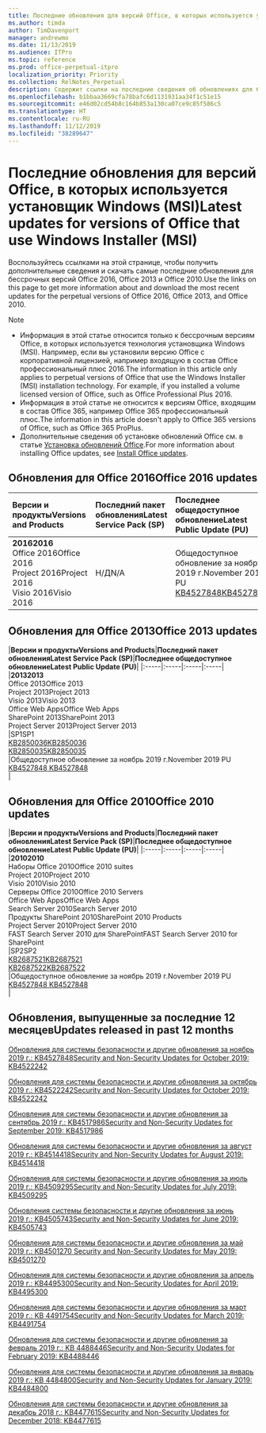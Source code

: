 ```yaml
---
title: Последние обновления для версий Office, в которых используется установщик Windows (MSI)
ms.author: timda
author: TimDavenport
manager: andrewmo
ms.date: 11/13/2019
ms.audience: ITPro
ms.topic: reference
ms.prod: office-perpetual-itpro
localization_priority: Priority
ms.collection: RelNotes_Perpetual
description: Содержит ссылки на последние сведения об обновлениях для бессрочных версий Office 2016, Office 2013 и Office 2010 для ИТ-специалистов
ms.openlocfilehash: b1bbaa3669cfa78bafc6d1131931aa34f1c51e15
ms.sourcegitcommit: e46d02cd54b8c164b853a130ca07ce9c85f586c5
ms.translationtype: HT
ms.contentlocale: ru-RU
ms.lasthandoff: 11/12/2019
ms.locfileid: "38289647"
---
```

# <a name="latest-updates-for-versions-of-office-that-use-windows-installer-msi"></a><span data-ttu-id="b283f-103">Последние обновления для версий Office, в которых используется установщик Windows (MSI)</span><span class="sxs-lookup"><span data-stu-id="b283f-103">Latest updates for versions of Office that use Windows Installer (MSI)</span></span>

<span data-ttu-id="b283f-104">Воспользуйтесь ссылками на этой странице, чтобы получить дополнительные сведения и скачать самые последние обновления для бессрочных версий Office 2016, Office 2013 и Office 2010.</span><span class="sxs-lookup"><span data-stu-id="b283f-104">Use the links on this page to get more information about and download the most recent updates for the perpetual versions of Office 2016, Office 2013, and Office 2010.</span></span>
  
 
> [!NOTE]
> - <span data-ttu-id="b283f-p101">Информация в этой статье относится только к бессрочным версиям Office, в которых используется технология установщика Windows (MSI). Например, если вы установили версию Office с корпоративной лицензией, например входящую в состав Office профессиональный плюс 2016.</span><span class="sxs-lookup"><span data-stu-id="b283f-p101">The information in this article only applies to perpetual versions of Office that use the Windows Installer (MSI) installation technology. For example, if you installed a volume licensed version of Office, such as Office Professional Plus 2016.</span></span>
> - <span data-ttu-id="b283f-107">Информация в этой статье не относится к версиям Office, входящим в состав Office 365, например Office 365 профессиональный плюс.</span><span class="sxs-lookup"><span data-stu-id="b283f-107">The information in this article doesn't apply to Office 365 versions of Office, such as Office 365 ProPlus.</span></span>
> - <span data-ttu-id="b283f-108">Дополнительные сведения об установке обновлений Office см. в статье [Установка обновлений Office](https://support.office.com/article/2ab296f3-7f03-43a2-8e50-46de917611c5).</span><span class="sxs-lookup"><span data-stu-id="b283f-108">For more information about installing Office updates, see [Install Office updates](https://support.office.com/article/2ab296f3-7f03-43a2-8e50-46de917611c5).</span></span> 


## <a name="office-2016-updates"></a><span data-ttu-id="b283f-109">Обновления для Office 2016</span><span class="sxs-lookup"><span data-stu-id="b283f-109">Office 2016 updates</span></span>

|<span data-ttu-id="b283f-110">**Версии и продукты**</span><span class="sxs-lookup"><span data-stu-id="b283f-110">**Versions and Products**</span></span>|<span data-ttu-id="b283f-111">**Последний пакет обновления**</span><span class="sxs-lookup"><span data-stu-id="b283f-111">**Latest Service Pack (SP)**</span></span>|<span data-ttu-id="b283f-112">**Последнее общедоступное обновление**</span><span class="sxs-lookup"><span data-stu-id="b283f-112">**Latest Public Update (PU)**</span></span>|
|:-----|:-----|:-----|
|<span data-ttu-id="b283f-113">**2016**</span><span class="sxs-lookup"><span data-stu-id="b283f-113">**2016**</span></span> <br/> <span data-ttu-id="b283f-114">Office 2016</span><span class="sxs-lookup"><span data-stu-id="b283f-114">Office 2016</span></span>  <br/> <span data-ttu-id="b283f-115">Project 2016</span><span class="sxs-lookup"><span data-stu-id="b283f-115">Project 2016</span></span>  <br/> <span data-ttu-id="b283f-116">Visio 2016</span><span class="sxs-lookup"><span data-stu-id="b283f-116">Visio 2016</span></span>  <br/> |<span data-ttu-id="b283f-117">Н/Д</span><span class="sxs-lookup"><span data-stu-id="b283f-117">N/A</span></span>  <br/> |<span data-ttu-id="b283f-118">Общедоступное обновление за ноябрь 2019 г.</span><span class="sxs-lookup"><span data-stu-id="b283f-118">November 2019 PU</span></span>  <br/> [<span data-ttu-id="b283f-119">KB4527848</span><span class="sxs-lookup"><span data-stu-id="b283f-119">KB4527848</span></span>](https://support.microsoft.com/help/4527848) <br/> |
   
## <a name="office-2013-updates"></a><span data-ttu-id="b283f-120">Обновления для Office 2013</span><span class="sxs-lookup"><span data-stu-id="b283f-120">Office 2013 updates</span></span>

|<span data-ttu-id="b283f-121">**Версии и продукты**</span><span class="sxs-lookup"><span data-stu-id="b283f-121">**Versions and Products**</span></span>|<span data-ttu-id="b283f-122">**Последний пакет обновления**</span><span class="sxs-lookup"><span data-stu-id="b283f-122">**Latest Service Pack (SP)**</span></span>|<span data-ttu-id="b283f-123">**Последнее общедоступное обновление**</span><span class="sxs-lookup"><span data-stu-id="b283f-123">**Latest Public Update (PU)**</span></span>|
|:-----|:-----|:-----|:-----|
|<span data-ttu-id="b283f-124">**2013**</span><span class="sxs-lookup"><span data-stu-id="b283f-124">**2013**</span></span> <br/> <span data-ttu-id="b283f-125">Office 2013</span><span class="sxs-lookup"><span data-stu-id="b283f-125">Office 2013</span></span>  <br/> <span data-ttu-id="b283f-126">Project 2013</span><span class="sxs-lookup"><span data-stu-id="b283f-126">Project 2013</span></span>  <br/> <span data-ttu-id="b283f-127">Visio 2013</span><span class="sxs-lookup"><span data-stu-id="b283f-127">Visio 2013</span></span>  <br/> <span data-ttu-id="b283f-128">Office Web Apps</span><span class="sxs-lookup"><span data-stu-id="b283f-128">Office Web Apps</span></span>  <br/> <span data-ttu-id="b283f-129">SharePoint 2013</span><span class="sxs-lookup"><span data-stu-id="b283f-129">SharePoint 2013</span></span>  <br/> <span data-ttu-id="b283f-130">Project Server 2013</span><span class="sxs-lookup"><span data-stu-id="b283f-130">Project Server 2013</span></span>  <br/> |<span data-ttu-id="b283f-131">SP1</span><span class="sxs-lookup"><span data-stu-id="b283f-131">SP1</span></span> <br/> [<span data-ttu-id="b283f-132">KB2850036</span><span class="sxs-lookup"><span data-stu-id="b283f-132">KB2850036</span></span>](https://support.microsoft.com/kb/2850036) <br/>[<span data-ttu-id="b283f-133">KB2850035</span><span class="sxs-lookup"><span data-stu-id="b283f-133">KB2850035</span></span>](https://support.microsoft.com/kb/2850035) <br/> |<span data-ttu-id="b283f-134">Общедоступное обновление за ноябрь 2019 г.</span><span class="sxs-lookup"><span data-stu-id="b283f-134">November 2019 PU</span></span>  <br/> [<span data-ttu-id="b283f-135">KB4527848 </span><span class="sxs-lookup"><span data-stu-id="b283f-135">KB4527848 </span></span>](https://support.microsoft.com/help/4527848 ) <br/> |
   
## <a name="office-2010-updates"></a><span data-ttu-id="b283f-136">Обновления для Office 2010</span><span class="sxs-lookup"><span data-stu-id="b283f-136">Office 2010 updates</span></span>

|<span data-ttu-id="b283f-137">**Версии и продукты**</span><span class="sxs-lookup"><span data-stu-id="b283f-137">**Versions and Products**</span></span>|<span data-ttu-id="b283f-138">**Последний пакет обновления**</span><span class="sxs-lookup"><span data-stu-id="b283f-138">**Latest Service Pack (SP)**</span></span>|<span data-ttu-id="b283f-139">**Последнее общедоступное обновление**</span><span class="sxs-lookup"><span data-stu-id="b283f-139">**Latest Public Update (PU)**</span></span>|
|:-----|:-----|:-----|:-----|
|<span data-ttu-id="b283f-140">**2010**</span><span class="sxs-lookup"><span data-stu-id="b283f-140">**2010**</span></span> <br/> <span data-ttu-id="b283f-141">Наборы Office 2010</span><span class="sxs-lookup"><span data-stu-id="b283f-141">Office 2010 suites</span></span>  <br/> <span data-ttu-id="b283f-142">Project 2010</span><span class="sxs-lookup"><span data-stu-id="b283f-142">Project 2010</span></span>  <br/> <span data-ttu-id="b283f-143">Visio 2010</span><span class="sxs-lookup"><span data-stu-id="b283f-143">Visio 2010</span></span>  <br/> <span data-ttu-id="b283f-144">Серверы Office 2010</span><span class="sxs-lookup"><span data-stu-id="b283f-144">Office 2010 Servers</span></span>  <br/> <span data-ttu-id="b283f-145">Office Web Apps</span><span class="sxs-lookup"><span data-stu-id="b283f-145">Office Web Apps</span></span>  <br/> <span data-ttu-id="b283f-146">Search Server 2010</span><span class="sxs-lookup"><span data-stu-id="b283f-146">Search Server 2010</span></span>  <br/> <span data-ttu-id="b283f-147">Продукты SharePoint 2010</span><span class="sxs-lookup"><span data-stu-id="b283f-147">SharePoint 2010 Products</span></span>  <br/> <span data-ttu-id="b283f-148">Project Server 2010</span><span class="sxs-lookup"><span data-stu-id="b283f-148">Project Server 2010</span></span>  <br/> <span data-ttu-id="b283f-149">FAST Search Server 2010 для SharePoint</span><span class="sxs-lookup"><span data-stu-id="b283f-149">FAST Search Server 2010 for SharePoint</span></span>  <br/> |<span data-ttu-id="b283f-150">SP2</span><span class="sxs-lookup"><span data-stu-id="b283f-150">SP2</span></span> <br/>[<span data-ttu-id="b283f-151">KB2687521</span><span class="sxs-lookup"><span data-stu-id="b283f-151">KB2687521</span></span>](https://support.microsoft.com/kb/2687521) <br/> [<span data-ttu-id="b283f-152">KB2687522</span><span class="sxs-lookup"><span data-stu-id="b283f-152">KB2687522</span></span>](https://support.microsoft.com/kb/2687522) <br/> |<span data-ttu-id="b283f-153">Общедоступное обновление за ноябрь 2019 г.</span><span class="sxs-lookup"><span data-stu-id="b283f-153">November 2019 PU</span></span>  <br/> [<span data-ttu-id="b283f-154">KB4527848 </span><span class="sxs-lookup"><span data-stu-id="b283f-154">KB4527848 </span></span>](https://support.microsoft.com/help/4527848 ) <br/>|
   

   
## <a name="updates-released-in-past-12-months"></a><span data-ttu-id="b283f-155">Обновления, выпущенные за последние 12 месяцев</span><span class="sxs-lookup"><span data-stu-id="b283f-155">Updates released in past 12 months</span></span>

[<span data-ttu-id="b283f-156">Обновления для системы безопасности и другие обновления за ноябрь 2019 г.: KB4527848</span><span class="sxs-lookup"><span data-stu-id="b283f-156">Security and Non-Security Updates for October 2019: KB4522242</span></span>](https://support.microsoft.com/help/4527848)

[<span data-ttu-id="b283f-157">Обновления для системы безопасности и другие обновления за октябрь 2019 г.: KB4522242</span><span class="sxs-lookup"><span data-stu-id="b283f-157">Security and Non-Security Updates for October 2019: KB4522242</span></span>](https://support.microsoft.com/help/4522242)

[<span data-ttu-id="b283f-158">Обновления для системы безопасности и другие обновления за сентябрь 2019 г.: KB4517986</span><span class="sxs-lookup"><span data-stu-id="b283f-158">Security and Non-Security Updates for September 2019: KB4517986</span></span>](https://support.microsoft.com/help/4517986 )

[<span data-ttu-id="b283f-159">Обновления для системы безопасности и другие обновления за август 2019 г.: KB4514418</span><span class="sxs-lookup"><span data-stu-id="b283f-159">Security and Non-Security Updates for August 2019: KB4514418</span></span>](https://support.microsoft.com/help/4514418)

[<span data-ttu-id="b283f-160">Обновления для системы безопасности и другие обновления за июль 2019 г.: KB4509295</span><span class="sxs-lookup"><span data-stu-id="b283f-160">Security and Non-Security Updates for July 2019: KB4509295</span></span>](https://support.microsoft.com/help/4509295)

[<span data-ttu-id="b283f-161">Обновления системы безопасности и другие обновления за июнь 2019 г.: KB4505743</span><span class="sxs-lookup"><span data-stu-id="b283f-161">Security and Non-Security Updates for June 2019: KB4505743</span></span>](https://support.microsoft.com/help/4505743)

[<span data-ttu-id="b283f-162">Обновления для системы безопасности и другие обновления за май 2019 г.: KB4501270 </span><span class="sxs-lookup"><span data-stu-id="b283f-162">Security and Non-Security Updates for May 2019: KB4501270 </span></span>](https://support.microsoft.com/ru-RU/help/4501270)

[<span data-ttu-id="b283f-163">Обновления для системы безопасности и другие обновления за апрель 2019 г.: KB4495300</span><span class="sxs-lookup"><span data-stu-id="b283f-163">Security and Non-Security Updates for April 2019: KB4495300</span></span>](https://support.microsoft.com/ru-RU/help/4495300)

[<span data-ttu-id="b283f-164">Обновления для системы безопасности и другие обновления за март 2019 г.: KB 4491754</span><span class="sxs-lookup"><span data-stu-id="b283f-164">Security and Non-Security Updates for March 2019: KB4491754</span></span>](https://support.microsoft.com/ru-RU/help/4491754) 

[<span data-ttu-id="b283f-165">Обновления для системы безопасности и другие обновления за февраль 2019 г.: KB 4488446</span><span class="sxs-lookup"><span data-stu-id="b283f-165">Security and Non-Security Updates for February 2019: KB4488446</span></span>](https://support.microsoft.com/help/4488446)

[<span data-ttu-id="b283f-166">Обновления для системы безопасности и другие обновления за январь 2019 г.: KB 4484800</span><span class="sxs-lookup"><span data-stu-id="b283f-166">Security and Non-Security Updates for January 2019: KB4484800</span></span>](https://support.microsoft.com/help/4484800)

[<span data-ttu-id="b283f-167">Обновления для системы безопасности и другие обновления за декабрь 2018 г.: KB4477615</span><span class="sxs-lookup"><span data-stu-id="b283f-167">Security and Non-Security Updates for December 2018: KB4477615</span></span>](https://support.microsoft.com/help/4477615)





 

   

   

  


  
 
  
 
  

  
   
  
